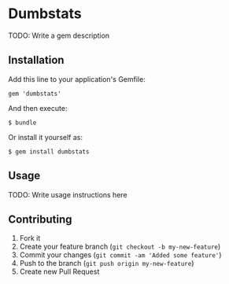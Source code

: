 # Dumbstats

TODO: Write a gem description

## Installation

Add this line to your application's Gemfile:

    gem 'dumbstats'

And then execute:

    $ bundle

Or install it yourself as:

    $ gem install dumbstats

## Usage

TODO: Write usage instructions here

## Contributing

1. Fork it
2. Create your feature branch (`git checkout -b my-new-feature`)
3. Commit your changes (`git commit -am 'Added some feature'`)
4. Push to the branch (`git push origin my-new-feature`)
5. Create new Pull Request
